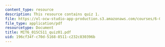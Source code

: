 ```yaml
---
content_type: resource
description: This resource contains quiz 1.
file: https://ol-ocw-studio-app-production.s3.amazonaws.com/courses/6-01sc-introduction-to-electrical-engineering-and-computer-science-i-spring-2011/196cf34fc70d51688511c232c830396b_MIT6_01SCS11_quiz01.pdf
file_type: application/pdf
resourcetype: Document
title: MIT6_01SCS11_quiz01.pdf
uid: 196cf34f-c70d-5168-8511-c232c830396b
---
```

